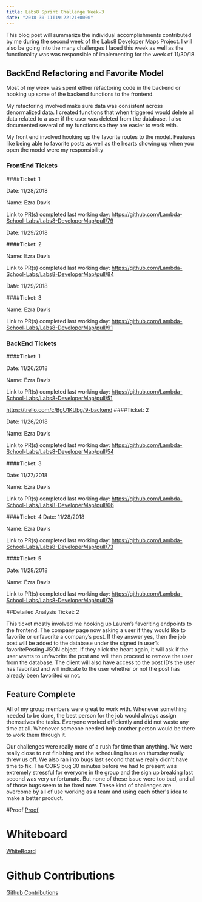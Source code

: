 ```yaml
---
title: Labs8 Sprint Challenge Week-3
date: "2018-30-11T19:22:21+0000"
---
```


This blog post will summarize the individual accomplishments contributed by me during the second week of the Labs8 Developer Maps Project. I will also be going into the many challenges I faced this week as well as the functionality was was responsible of implementing for the week of 11/30/18.

## BackEnd Refactoring and Favorite Model

Most of my week was spent either refactoring code in the backend or hooking up some of the backend functions to the frontend.

My refactoring involved make sure data was consistent across denormalized data. I created functions that when triggered would delete all data related to a user if the user was deleted from the database. I also documented several of my functions so they are easier to work with.

My front end involved hooking up the favorite routes to the model. Features like being able to favorite posts as well as the hearts showing up when you open the model were my responsibility

### FrontEnd Tickets

####Ticket: 1

Date: 11/28/2018

Name: Ezra Davis

Link to PR(s) completed last working day:
https://github.com/Lambda-School-Labs/Labs8-DeveloperMap/pull/79

Date: 11/29/2018

####Ticket: 2

Name: Ezra Davis

Link to PR(s) completed last working day:
https://github.com/Lambda-School-Labs/Labs8-DeveloperMap/pull/84

Date: 11/29/2018

####Ticket: 3

Name: Ezra Davis

Link to PR(s) completed last working day:
https://github.com/Lambda-School-Labs/Labs8-DeveloperMap/pull/91

### BackEnd Tickets

####Ticket: 1

Date: 11/26/2018

Name: Ezra Davis

Link to PR(s) completed last working day: https://github.com/Lambda-School-Labs/Labs8-DeveloperMap/pull/51

https://trello.com/c/BgU1KUbg/9-backend
####Ticket: 2

Date: 11/26/2018

Name: Ezra Davis

Link to PR(s) completed last working day:
https://github.com/Lambda-School-Labs/Labs8-DeveloperMap/pull/54


####Ticket: 3

Date: 11/27/2018

Name: Ezra Davis

Link to PR(s) completed last working day:
https://github.com/Lambda-School-Labs/Labs8-DeveloperMap/pull/66


####Ticket: 4
Date: 11/28/2018

Name: Ezra Davis

Link to PR(s) completed last working day:
https://github.com/Lambda-School-Labs/Labs8-DeveloperMap/pull/73

####Ticket: 5

Date: 11/28/2018

Name: Ezra Davis

Link to PR(s) completed last working day:
https://github.com/Lambda-School-Labs/Labs8-DeveloperMap/pull/79




##Detailed Analysis Ticket: 2

This ticket mostly involved me hooking up Lauren’s favoriting endpoints to the frontend. The  company page now asking a user if they would like to favorite or unfavorite a company’s post. If they answer yes, then the job post will be added to the database under the signed in user’s favoritePosting JSON object. If they click the heart again, it will ask if the user wants to unfavorite the post and will then proceed to remove the user from the database. The client will also have access to the post ID’s the user has favorited and will indicate to the user whether or not the post has already been favorited or not. 

## Feature Complete

All of my group members were great to work with. Whenever something needed to be done, the best person for the job would always assign themselves the tasks. Everyone worked efficiently and did not waste any time at all. Whenever someone needed help another person would be there to work them through it.

Our challenges were really more of a rush for time than anything. We were really close to not finishing and the scheduling issue on thursday really threw us off. We also ran into bugs last second that we really didn't have time to fix. The CORS bug 30 minutes before we had to present was extremely stressful for everyone in the group and the sign up breaking last second was very unfortunate. But none of these issue were too bad, and all of those bugs seem to be fixed now. These kind of challenges are overcome by all of use working as a team and using each other's idea to make a better product.



#Proof
[Proof](https://docs.google.com/document/d/12DsgXzGmi04PLaqHgyKvPHsQXP3VL4pqh1Xop0nLjYY/edit?usp=sharing)
# Whiteboard 
[WhiteBoard](https://youtu.be/vrN-D5vyw9Q)
# Github Contributions
[Github Contributions](https://github.com/Lambda-School-Labs/Labs8-DeveloperMap/graphs/contributors)


